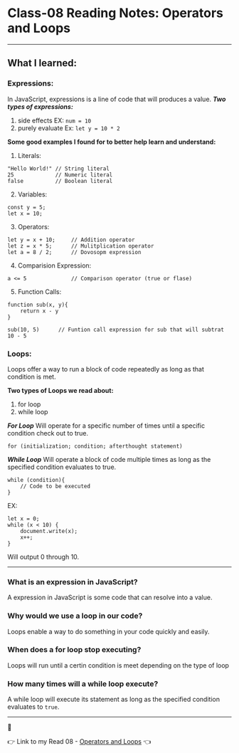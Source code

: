 # Class-08 Reading Notes: Operators and Loops
---
## What I learned:

### Expressions:
In JavaScript, expressions is a line of code that will produces a value. 
***Two types of expressions:***
1. side effects EX: `num = 10`
1. purely evaluate Ex: `let y = 10 * 2`


**Some good examples I found for to better help learn and understand:**

1. Literals:
```
"Hello World!" // String literal
25             // Numeric literal
false          // Boolean literal
```
2. Variables:
```
const y = 5;
let x = 10;
```
3. Operators:
```
let y = x + 10;     // Addition operator
let z = x * 5;      // Mulitplication operator
let a = 8 / 2;      // Dovosopm expression

```
4. Comparision Expression:
```
a <= 5              // Comparison operator (true or flase)
```

5. Function Calls:
```
function sub(x, y){
    return x - y
}

sub(10, 5)      // Funtion call expression for sub that will subtrat 10 - 5
```

### Loops:
Loops offer a way to run a block of code repeatedly as long as that condition is met.

**Two types of Loops we read about:**
1. for loop
1. while loop

***For Loop***
Will operate for a specific number of times until a specific condition check out to true.

```
for (initialization; condition; afterthought statement)
```

***While Loop***
Will operate a block of code multiple times as long as the specified condition evaluates to true.

```
while (condition){
    // Code to be executed
}
```

EX:
```
let x = 0;
while (x < 10) {
    document.write(x);
    x++;
}
```
Will output 0 through 10.


---

### What is an expression in JavaScript?
A expression in JavaScript is some code that can resolve into a value. 

### Why would we use a loop in our code?
Loops enable a way to do something in your code quickly and easily.

### When does a for loop stop executing?
Loops will run until a certin condition is meet depending on the type of loop

### How many times will a while loop execute?
A while loop will execute its statement as long as the specified condition evaluates to `true`.

---

:wave:

:point_right: Link to my Read 08 - [Operators and Loops](https://brettf5.github.io/reading-notes/code102/class-08) :point_left:
